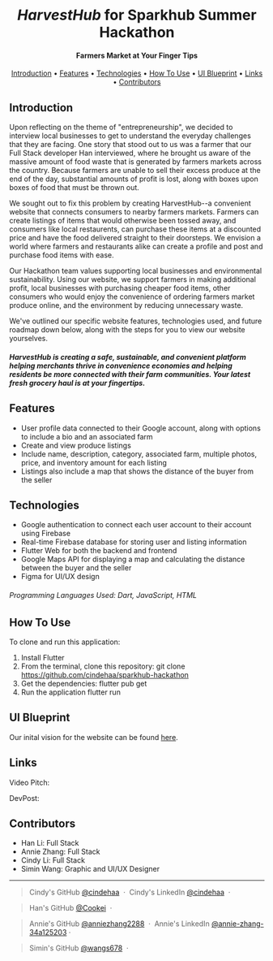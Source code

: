 <h1 align="center">
  <br>
  <i>HarvestHub</i> for Sparkhub Summer Hackathon
  <br>
</h1>

<h4 align="center">Farmers Market at Your Finger Tips</h4>

<p align="center">
  <a href="#introduction">Introduction</a> •
  <a href="#features">Features</a> •
  <a href="#technologies">Technologies</a> •
  <a href="#how-to-use">How To Use</a> •
  <a href="#ui-blueprint">UI Blueprint</a> •
  <a href="#links">Links</a> •
  <a href="#contributors">Contributors</a> 
</p>

## Introduction
Upon reflecting on the theme of "entrepreneurship", we decided to interview local businesses to get to understand the everyday challenges that they are facing. One story that stood out to us was a farmer that our Full Stack developer Han interviewed, where he brought us aware of the massive amount of food waste that is generated by farmers markets across the country. Because farmers are unable to sell their excess produce at the end of the day, substantial amounts of profit is lost, along with boxes upon boxes of food that must be thrown out.

We sought out to fix this problem by creating HarvestHub--a convenient website that connects consumers to nearby farmers markets. Farmers can create listings of items that would otherwise been tossed away, and consumers like local restaurents, can purchase these items at a discounted price and have the food delivered straight to their doorsteps. We envision a world where farmers and restaurants alike can create a profile and post and purchase food items with ease.

Our Hackathon team values supporting local businesses and environmental sustainability. Using our website, we support farmers in making additional profit, local businesses with purchasing cheaper food items, other consumers who would enjoy the convenience of ordering farmers market produce online, and the environment by reducing unnecessary waste.

We've outlined our specific website features, technologies used, and future roadmap down below, along with the steps for you to view our website yourselves.

##### HarvestHub is creating a safe, sustainable, and convenient platform helping merchants thrive in convenience economies and helping residents be more connected with their farm communities. Your latest fresh grocery haul is at your fingertips.

## Features
* User profile data connected to their Google account, along with options to include a bio and an associated farm
* Create and view produce listings
* Include name, description, category, associated farm, multiple photos, price, and inventory amount for each listing
* Listings also include a map that shows the distance of the buyer from the seller

## Technologies
* Google authentication to connect each user account to their account using Firebase
* Real-time Firebase database for storing user and listing information
* Flutter Web for both the backend and frontend
* Google Maps API for displaying a map and calculating the distance between the buyer and the seller
* Figma for UI/UX design

###### Programming Languages Used: Dart, JavaScript, HTML

## How To Use
To clone and run this application:

1. Install Flutter
2. From the terminal, clone this repository:
git clone https://github.com/cindehaa/sparkhub-hackathon
2. Get the dependencies:
flutter pub get
4. Run the application
flutter run

## UI Blueprint
Our inital vision for the website can be found [here](https://drive.google.com/file/d/1etcueorTo19ERqrDJEyxantDRZmUsMKa/view?usp=drive_link).

## Links
Video Pitch:

DevPost:

## Contributors
* Han Li: Full Stack
* Annie Zhang: Full Stack
* Cindy Li: Full Stack
* Simin Wang: Graphic and UI/UX Designer

---
> Cindy's GitHub [@cindehaa](https://github.com/cindehaa) &nbsp;&middot;&nbsp;
> Cindy's LinkedIn [@cindehaa](https://www.linkedin.com/in/cindehaa/) &nbsp;&middot;&nbsp;


> Han's GitHub [@Cookei](https://github.com/Cookei) &nbsp;&middot;&nbsp;


> Annie's GitHub [@anniezhang2288](https://github.com/anniezhang2288)  &nbsp;&middot;&nbsp;
> Annie's LinkedIn [@annie-zhang-34a125203](https://www.linkedin.com/in/annie-zhang-34a125203)&nbsp;&middot;&nbsp;


> Simin's GitHub [@wangs678](https://github.com/wangs678)  &nbsp;&middot;&nbsp;
